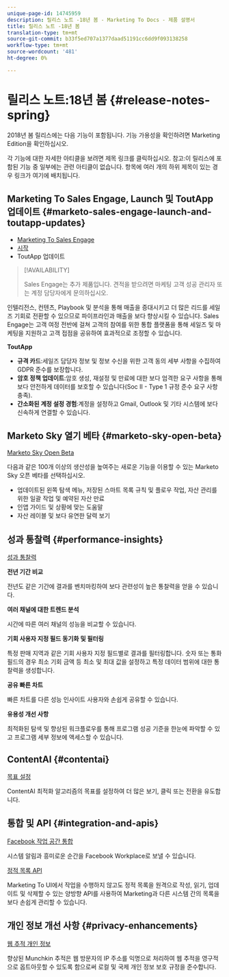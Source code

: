 ```yaml
---
unique-page-id: 14745959
description: 릴리스 노트 -18년 봄 - Marketing To Docs - 제품 설명서
title: 릴리스 노트 -18년 봄
translation-type: tm+mt
source-git-commit: b33f5ed707a1377daad51191cc6dd9f093138258
workflow-type: tm+mt
source-wordcount: '481'
ht-degree: 0%

---
```



# 릴리스 노트:18년 봄 {#release-notes-spring}

2018년 봄 릴리스에는 다음 기능이 포함됩니다. 기능 가용성을 확인하려면 Marketing Edition을 확인하십시오.

각 기능에 대한 자세한 아티클을 보려면 제목 링크를 클릭하십시오. 참고:이 릴리스에 포함된 기능 중 일부에는 관련 아티클이 없습니다. 항목에 여러 개의 하위 제목이 있는 경우 링크가 여기에 배치됩니다.

## Marketing To Sales Engage, Launch 및 ToutApp 업데이트 {#marketo-sales-engage-launch-and-toutapp-updates}

* [Marketing To Sales Engage](/help/marketo/product-docs/marketo-sales-connect/getting-started/sales-connect-overview.md)
* [시작](/help/marketo/product-docs/marketo-sales-connect/getting-started/sales-connect-overview.md)
* ToutApp 업데이트

>[!AVAILABILITY]
>
>Sales Engage는 추가 제품입니다. 견적을 받으려면 마케팅 고객 성공 관리자 또는 계정 담당자에게 문의하십시오.

인텔리전스, 컨텐츠, Playbook 및 분석을 통해 매출을 증대시키고 더 많은 리드를 세일즈 기회로 전환할 수 있으므로 파이프라인과 매출을 보다 향상시킬 수 있습니다. Sales Engage는 고객 여정 전반에 걸쳐 고객의 참여를 위한 통합 플랫폼을 통해 세일즈 및 마케팅을 지원하고 고객 접점을 공유하여 효과적으로 조정할 수 있습니다.

**ToutApp**

* **규격 카드**:세일즈 담당자 정보 및 정보 수신을 위한 고객 동의 세부 사항을 수집하여 GDPR 준수를 보장합니다.
* **암호 정책 업데이트**:암호 생성, 재설정 및 만료에 대한 보다 엄격한 요구 사항을 통해 보다 안전하게 데이터를 보호할 수 있습니다(Soc II - Type 1 규정 준수 요구 사항 충족).
* **간소화된 계정 설정 경험**:계정을 설정하고 Gmail, Outlook 및 기타 시스템에 보다 신속하게 연결할 수 있습니다.

## Marketo Sky 열기 베타 {#marketo-sky-open-beta}

[Marketo Sky Open Beta](https://help.marketo.com/)

다음과 같은 100개 이상의 생산성을 높여주는 새로운 기능을 이용할 수 있는 Marketo Sky 오픈 베타를 선택하십시오.

* 업데이트된 왼쪽 탐색 메뉴, 저장된 스마트 목록 규칙 및 플로우 작업, 자산 관리를 위한 일괄 작업 및 예약된 자산 만료
* 인앱 가이드 및 상황에 맞는 도움말
* 자산 레이블 및 보다 유연한 달력 보기

## 성과 통찰력 {#performance-insights}

[성과 통찰력](/help/marketo/product-docs/reporting/performance-insights/performance-insights-overview.md)

**전년 기간 비교**

전년도 같은 기간에 결과를 벤치마킹하여 보다 관련성이 높은 통찰력을 얻을 수 있습니다.

**여러 채널에 대한 트렌드 분석**

시간에 따른 여러 채널의 성능을 비교할 수 있습니다.

**기회 사용자 지정 필드 동기화 및 필터링**

특정 판매 지역과 같은 기회 사용자 지정 필드별로 결과를 필터링합니다. 숫자 또는 통화 필드의 경우 최소 기회 금액 등 최소 및 최대 값을 설정하고 특정 데이터 범위에 대한 통찰력을 생성합니다.

**공유 빠른 차트**

빠른 차트를 다른 성능 인사이트 사용자와 손쉽게 공유할 수 있습니다.

**유용성 개선 사항**

최적화된 탐색 및 향상된 워크플로우를 통해 프로그램 성공 기준을 한눈에 파악할 수 있고 프로그램 세부 정보에 액세스할 수 있습니다.

## ContentAI {#contentai}

[목표 설정](/help/marketo/product-docs/predictive-content/getting-started/algorithm-goal-settings.md)

ContentAI 최적화 알고리즘의 목표를 설정하여 더 많은 보기, 클릭 또는 전환을 유도합니다.

## 통합 및 API {#integration-and-apis}

[Facebook 작업 공간 통합](/help/marketo/product-docs/administration/additional-integrations/add-workplace-by-facebook-as-a-launchpoint-service.md)

시스템 알림과 흥미로운 순간을 Facebook Workplace로 보낼 수 있습니다.

[정적 목록 API](https://developers.marketo.com/rest-api/assets/static-lists/)

Marketing To UI에서 작업을 수행하지 않고도 정적 목록을 원격으로 작성, 읽기, 업데이트 및 삭제할 수 있는 양방향 API를 사용하여 Marketing과 다른 시스템 간의 목록을 보다 손쉽게 관리할 수 있습니다.

## 개인 정보 개선 사항 {#privacy-enhancements}

[웹 추적 개인 정보](https://developers.marketo.com/javascript-api/lead-tracking/)

향상된 Munchkin 추적은 웹 방문자의 IP 주소를 익명으로 처리하여 웹 추적을 영구적으로 옵트아웃할 수 있도록 함으로써 로컬 및 국제 개인 정보 보호 규정을 준수합니다.
